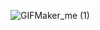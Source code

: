 


![GIFMaker_me (1)](https://github.com/Profitah/Crow_Eyes_View/assets/101340482/5acd5d95-0184-4b17-a6a6-c7654615c182)

